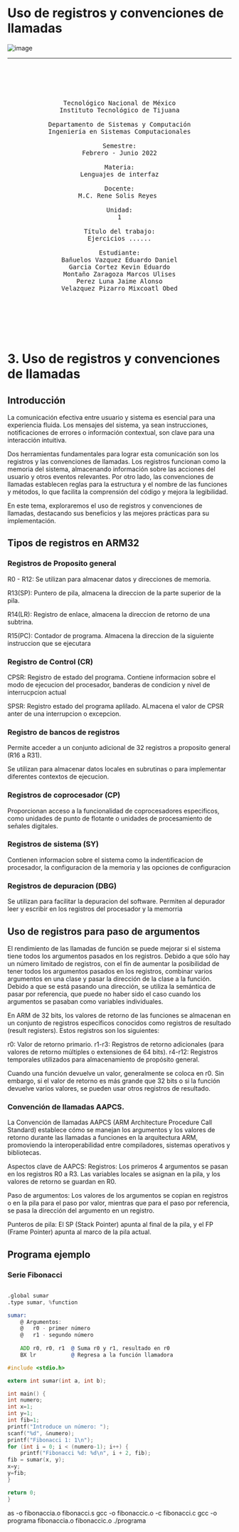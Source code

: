 # Uso de registros y convenciones de llamadas
<!---
https://www.canva.com/design/DAF_cWux6Oc/k8AQyKAOCLx1Y70bYZEYpQ/edit
   Para comentarios usar este bloque para documentar pendientes, secuencias, etc.
--->

![image](https://github.com/tectijuana/24b2expot2arm32-los-ing-ranapapus/assets/158226731/5af42423-06ee-423b-89fa-defca9b73378)












------

<pre>

	<p align=center>

Tecnológico Nacional de México
Instituto Tecnológico de Tijuana

Departamento de Sistemas y Computación
Ingeniería en Sistemas Computacionales

Semestre:
Febrero - Junio 2022

Materia:
Lenguajes de interfaz

Docente:
M.C. Rene Solis Reyes 

Unidad:
1

Título del trabajo:
Ejercicios ......

Estudiante:
Bañuelos Vazquez Eduardo Daniel
Garcia Cortez Kevin Eduardo
Montaño Zaragoza Marcos Ulises
Perez Luna Jaime Alonso
Velazquez Pizarro Mixcoatl Obed

	</p>


</pre>
# 3. Uso de registros y convenciones de llamadas

## Introducción 

La comunicación efectiva entre usuario y sistema es esencial para una experiencia fluida. Los mensajes del sistema, ya sean instrucciones, notificaciones de errores o información contextual, son clave para una interacción intuitiva.

Dos herramientas fundamentales para lograr esta comunicación son los registros y las convenciones de llamadas. Los registros funcionan como la memoria del sistema, almacenando información sobre las acciones del usuario y otros eventos relevantes. Por otro lado, las convenciones de llamadas establecen reglas para la estructura y el nombre de las funciones y métodos, lo que facilita la comprensión del código y mejora la legibilidad.

En este tema, exploraremos el uso de registros y convenciones de llamadas, destacando sus beneficios y las mejores prácticas para su implementación.

## Tipos de registros en ARM32

### Registros de Proposito general
R0 - R12: Se utilizan para almacenar datos y direcciones de memoria.

R13(SP): Puntero de pila, almacena la direccion de la parte superior de la pila.

R14(LR): Registro de enlace, almacena la direccion de retorno de una subtrina.

R15(PC): Contador de programa. Almacena la direccion de la siguiente instruccion que se ejecutara

### Registro de Control (CR)
CPSR: Registro de estado del programa. Contiene informacion sobre el modo de ejecucion del procesador, banderas de condicion y nivel de interrucpcion actual

SPSR: Registro estado del programa aplilado. ALmacena el valor de CPSR anter de una interrupcion o excepcion.

### Registro de bancos de registros
Permite acceder a un conjunto adicional de 32 registros a proposito general (R16 a R31).

Se utilizan para almacenar datos locales en subrutinas o para implementar diferentes contextos de ejecucion.

### Registros de coprocesador (CP)
Proporcionan acceso a la funcionalidad de coprocesadores especificos, como unidades de punto de flotante o unidades de procesamiento de señales digitales.

### Registros de sistema (SY)
Contienen informacion sobre el sistema como la indentificacion de procesador, la configuracion de la memoria y las opciones de configuracion

### Registros de depuracion (DBG)
Se utilizan para facilitar la depuracion del software. Permiten al depurador leer y escribir en los registros del procesador y la memorria

## Uso de registros para paso de argumentos
El rendimiento de las llamadas de función se puede mejorar si el sistema tiene todos los argumentos pasados en los registros. Debido a que sólo hay un número limitado de registros, con el fin de aumentar la posibilidad de tener todos los argumentos pasados en los registros, combinar varios argumentos en una clase y pasar la dirección de la clase a la función. Debido a que se está pasando una dirección, se utiliza la semántica de pasar por referencia, que puede no haber sido el caso cuando los argumentos se pasaban como variables individuales.

En ARM de 32 bits, los valores de retorno de las funciones se almacenan en un conjunto de registros específicos conocidos como registros de resultado (result registers). Estos registros son los siguientes:

r0: Valor de retorno primario.
r1-r3: Registros de retorno adicionales (para valores de retorno múltiples o extensiones de 64 bits).
r4-r12: Registros temporales utilizados para almacenamiento de propósito general.

Cuando una función devuelve un valor, generalmente se coloca en r0. Sin embargo, si el valor de retorno es más grande que 32 bits o si la función devuelve varios valores, se pueden usar otros registros de resultado.

### Convención de llamadas AAPCS. 

La Convención de llamadas AAPCS (ARM Architecture Procedure Call Standard) establece cómo se manejan los argumentos y los valores de retorno durante las llamadas a funciones en la arquitectura ARM, promoviendo la interoperabilidad entre compiladores, sistemas operativos y bibliotecas.

Aspectos clave de AAPCS:
Registros: Los primeros 4 argumentos se pasan en los registros R0 a R3. Las variables locales se asignan en la pila, y los valores de retorno se guardan en R0.

Paso de argumentos: Los valores de los argumentos se copian en registros o en la pila para el paso por valor, mientras que para el paso por referencia, se pasa la dirección del argumento en un registro.

Punteros de pila: El SP (Stack Pointer) apunta al final de la pila, y el FP (Frame Pointer) apunta al marco de la pila actual.

## Programa ejemplo
### Serie Fibonacci
```asm

.global sumar
.type sumar, %function

sumar:
    @ Argumentos:
    @   r0 - primer número
    @   r1 - segundo número
    
    ADD r0, r0, r1  @ Suma r0 y r1, resultado en r0
    BX lr           @ Regresa a la función llamadora
```

```c
#include <stdio.h>

extern int sumar(int a, int b);

int main() {
int numero;
int x=1;
int y=1;
int fib=1;
printf("Introduce un número: ");
scanf("%d", &numero);
printf("Fibonacci 1: 1\n");
for (int i = 0; i < (numero-1); i++) {
    printf("Fibonacci %d: %d\n", i + 2, fib);
fib = sumar(x, y);
x=y;
y=fib;
}

return 0;
}
```
as -o fibonaccia.o fibonacci.s
gcc -o fibonaccic.o -c fibonacci.c
gcc -o programa fibonaccia.o fibonaccic.o
./programa
